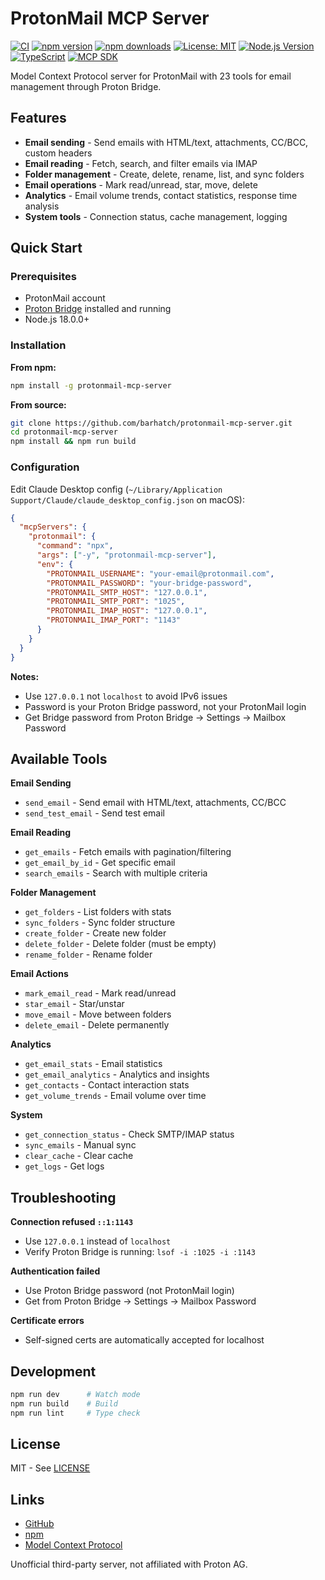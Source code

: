 # ProtonMail MCP Server

[![CI](https://github.com/barhatch/protonmail-mcp-server/actions/workflows/ci.yml/badge.svg)](https://github.com/barhatch/protonmail-mcp-server/actions/workflows/ci.yml)
[![npm version](https://img.shields.io/npm/v/protonmail-mcp-server.svg)](https://www.npmjs.com/package/protonmail-mcp-server)
[![npm downloads](https://img.shields.io/npm/dm/protonmail-mcp-server.svg)](https://www.npmjs.com/package/protonmail-mcp-server)
[![License: MIT](https://img.shields.io/badge/License-MIT-yellow.svg)](https://opensource.org/licenses/MIT)
[![Node.js Version](https://img.shields.io/node/v/protonmail-mcp-server.svg)](https://nodejs.org/)
[![TypeScript](https://img.shields.io/badge/TypeScript-5.7-blue.svg)](https://www.typescriptlang.org/)
[![MCP SDK](https://img.shields.io/badge/MCP%20SDK-1.0.4-green.svg)](https://github.com/modelcontextprotocol/sdk)

Model Context Protocol server for ProtonMail with 23 tools for email management through Proton Bridge.

## Features

- **Email sending** - Send emails with HTML/text, attachments, CC/BCC, custom headers
- **Email reading** - Fetch, search, and filter emails via IMAP
- **Folder management** - Create, delete, rename, list, and sync folders
- **Email operations** - Mark read/unread, star, move, delete
- **Analytics** - Email volume trends, contact statistics, response time analysis
- **System tools** - Connection status, cache management, logging

## Quick Start

### Prerequisites

- ProtonMail account
- [Proton Bridge](https://proton.me/mail/bridge) installed and running
- Node.js 18.0.0+

### Installation

**From npm:**
```bash
npm install -g protonmail-mcp-server
```

**From source:**
```bash
git clone https://github.com/barhatch/protonmail-mcp-server.git
cd protonmail-mcp-server
npm install && npm run build
```

### Configuration

Edit Claude Desktop config (`~/Library/Application Support/Claude/claude_desktop_config.json` on macOS):

```json
{
  "mcpServers": {
    "protonmail": {
      "command": "npx",
      "args": ["-y", "protonmail-mcp-server"],
      "env": {
        "PROTONMAIL_USERNAME": "your-email@protonmail.com",
        "PROTONMAIL_PASSWORD": "your-bridge-password",
        "PROTONMAIL_SMTP_HOST": "127.0.0.1",
        "PROTONMAIL_SMTP_PORT": "1025",
        "PROTONMAIL_IMAP_HOST": "127.0.0.1",
        "PROTONMAIL_IMAP_PORT": "1143"
      }
    }
  }
}
```

**Notes:**
- Use `127.0.0.1` not `localhost` to avoid IPv6 issues
- Password is your Proton Bridge password, not your ProtonMail login
- Get Bridge password from Proton Bridge → Settings → Mailbox Password

## Available Tools

**Email Sending**
- `send_email` - Send email with HTML/text, attachments, CC/BCC
- `send_test_email` - Send test email

**Email Reading**
- `get_emails` - Fetch emails with pagination/filtering
- `get_email_by_id` - Get specific email
- `search_emails` - Search with multiple criteria

**Folder Management**
- `get_folders` - List folders with stats
- `sync_folders` - Sync folder structure
- `create_folder` - Create new folder
- `delete_folder` - Delete folder (must be empty)
- `rename_folder` - Rename folder

**Email Actions**
- `mark_email_read` - Mark read/unread
- `star_email` - Star/unstar
- `move_email` - Move between folders
- `delete_email` - Delete permanently

**Analytics**
- `get_email_stats` - Email statistics
- `get_email_analytics` - Analytics and insights
- `get_contacts` - Contact interaction stats
- `get_volume_trends` - Email volume over time

**System**
- `get_connection_status` - Check SMTP/IMAP status
- `sync_emails` - Manual sync
- `clear_cache` - Clear cache
- `get_logs` - Get logs

## Troubleshooting

**Connection refused `::1:1143`**
- Use `127.0.0.1` instead of `localhost`
- Verify Proton Bridge is running: `lsof -i :1025 -i :1143`

**Authentication failed**
- Use Proton Bridge password (not ProtonMail login)
- Get from Proton Bridge → Settings → Mailbox Password

**Certificate errors**
- Self-signed certs are automatically accepted for localhost

## Development

```bash
npm run dev      # Watch mode
npm run build    # Build
npm run lint     # Type check
```

## License

MIT - See [LICENSE](LICENSE)

## Links

- [GitHub](https://github.com/barhatch/protonmail-mcp-server)
- [npm](https://www.npmjs.com/package/protonmail-mcp-server)
- [Model Context Protocol](https://github.com/modelcontextprotocol/sdk)

Unofficial third-party server, not affiliated with Proton AG.
